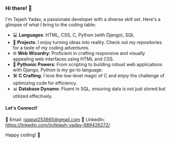 ### Hi there! 👋

I'm Tejash Yadav, a passionate developer with a diverse skill set. Here's a glimpse of what I bring to the coding table:

- 💻 **Languages**: HTML, CSS, C, Python (with Django), SQL
- 🚀 **Projects**: I enjoy turning ideas into reality. Check out my repositories for a taste of my coding adventures.
- 🌐 **Web Wizardry**: Proficient in crafting responsive and visually appealing web interfaces using HTML and CSS.
- 🐍 **Pythonic Powers**: From scripting to building robust web applications with Django, Python is my go-to language.
- 🛠️ **C Crafting**: I love the low-level magic of C and enjoy the challenge of optimizing code for efficiency.
- 📊 **Database Dynamo**: Fluent in SQL, ensuring data is not just stored but utilized effectively.

#### Let's Connect!


📧 Email: rajapal253665@gmail.com
👔 LinkedIn: https://linkedin.com/in/tejash-yadav-689426272/

Happy coding! 🚀

